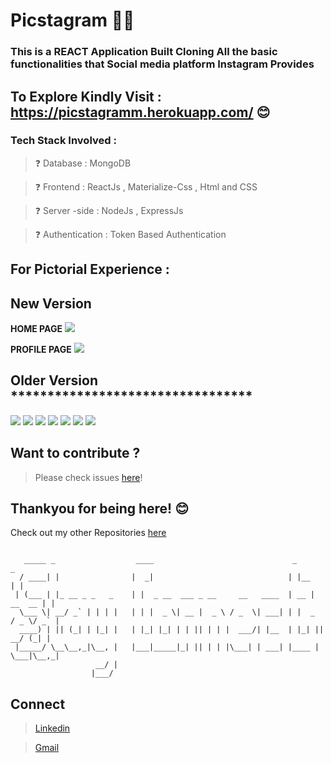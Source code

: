 # Picstagram 🤳😎

### This  is a REACT Application Built Cloning All the basic functionalities that Social media platform Instagram Provides
## To Explore Kindly Visit : https://picstagramm.herokuapp.com/  😊
### Tech Stack Involved :
> ❓ Database : MongoDB

> ❓ Frontend : ReactJs , Materialize-Css , Html and CSS

> ❓ Server -side : NodeJs , ExpressJs

> ❓ Authentication : Token Based Authentication
## For  Pictorial Experience :
## New Version
**HOME PAGE**
![](https://github.com/poojarathore30/Picstagram/blob/master/app.PNG)

**PROFILE PAGE**
![](https://github.com/poojarathore30/Picstagram/blob/master/profile1.PNG)


## Older Version *********************************
![](https://github.com/poojarathore30/Picstagram/blob/master/profile.PNG)
![](https://github.com/poojarathore30/Picstagram/blob/master/HomeP.PNG)
![](https://github.com/poojarathore30/Picstagram/blob/master/Home.PNG)
![](https://github.com/poojarathore30/Picstagram/blob/master/User.PNG)
![](https://github.com/poojarathore30/Picstagram/blob/master/SignUp.PNG)
![](https://github.com/poojarathore30/Picstagram/blob/master/Signin.PNG)
![](https://github.com/poojarathore30/Picstagram/blob/master/CreatePost.PNG)

## Want to contribute ?

> Please check issues [here](https://github.com/poojarathore30/Picstagram/issues)!

## Thankyou for being here! 😊

Check out my other Repositories [here](https://github.com/poojarathore30)

```

   _____ _                  ____                               _               _ 
  / ____| |                |  _|                              | |__           | |
 | (___ | |_ __ _ _   _    | |  _ __  ___ _ __     __   ____  | __ |   __  __ | |
  \___ \| __/ _` | | | |   | | |  _ \| __ |  _ \ / _  \| ___| | |  _  / _ \/ _` |
  ____) | || (_| | |_| |   | |_| |_| | | || | | |  ___/| |__  | |_| ||  __/ (_| | 
 |_____/ \__\__,_|\__, |   |___|_____|_| || | | |\___| | ___| |____ | \___|\__,_|
                   __/ |                                      
                  |___/                                       

```
## Connect 
> [Linkedin](https://www.linkedin.com/in/pooja-rathore-91990a16a/)

> [Gmail](poojarathore.nks@gmail.com)



